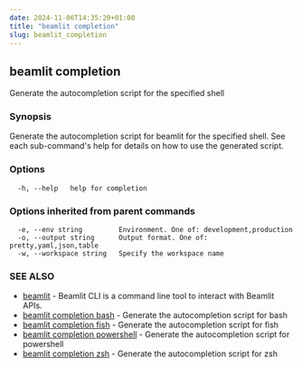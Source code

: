 ```yaml
---
date: 2024-11-06T14:35:20+01:00
title: "beamlit completion"
slug: beamlit_completion
---
```

## beamlit completion

Generate the autocompletion script for the specified shell

### Synopsis

Generate the autocompletion script for beamlit for the specified shell.
See each sub-command's help for details on how to use the generated script.


### Options

```
  -h, --help   help for completion
```

### Options inherited from parent commands

```
  -e, --env string         Environment. One of: development,production
  -o, --output string      Output format. One of: pretty,yaml,json,table
  -w, --workspace string   Specify the workspace name
```

### SEE ALSO

* [beamlit](beamlit.md)	 - Beamlit CLI is a command line tool to interact with Beamlit APIs.
* [beamlit completion bash](beamlit_completion_bash.md)	 - Generate the autocompletion script for bash
* [beamlit completion fish](beamlit_completion_fish.md)	 - Generate the autocompletion script for fish
* [beamlit completion powershell](beamlit_completion_powershell.md)	 - Generate the autocompletion script for powershell
* [beamlit completion zsh](beamlit_completion_zsh.md)	 - Generate the autocompletion script for zsh

